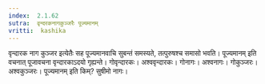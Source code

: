 ```yaml
---
index:  2.1.62
sutra:  वृन्दरकनागकुञ्जरैः पूज्यमानम्
vritti:  kashika 
---
```


वृन्दारक नाग कुञ्जर इत्येतैः सह पूज्यमानवाचि सुबन्तं समस्यते, तत्पुरुषश्च समासो भवति। पूज्यमानम् इति वचनात् पूजावचना वृन्दारकाऽदयो गृह्यन्ते। गोवृन्दारकः। अश्ववृन्दारकः। गोनागः। अश्वनागः। गोकुञ्जरः। अश्वकुञ्जरः। पूज्यमानम् इति किम्? सुषीमो नागः।

